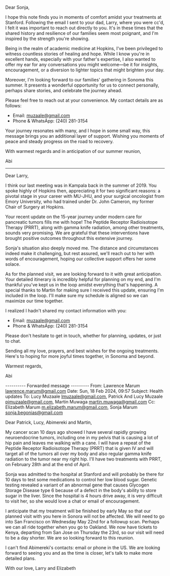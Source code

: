 

Dear Sonja,

I hope this note finds you in moments of comfort amidst your treatments at Stanford. Following the email I sent to your dad, Larry, where you were cc'd, I felt it was important to reach out directly to you. It's in these times that the shared history and resilience of our families seem most poignant, and I'm inspired by the strength you're showing.

Being in the realm of academic medicine at Hopkins, I've been privileged to witness countless stories of healing and hope. While I know you're in excellent hands, especially with your father's expertise, I also wanted to offer my ear for any conversations you might welcome—be it for insights, encouragement, or a diversion to lighter topics that might brighten your day.

Moreover, I'm looking forward to our families' gathering in Sonoma this summer. It presents a wonderful opportunity for us to connect personally, perhaps share stories, and celebrate the journey ahead.

Please feel free to reach out at your convenience. My contact details are as follows:
- Email: muzaale@gmail.com
- Phone & WhatsApp: (240) 281-3154

Your journey resonates with many, and I hope in some small way, this message brings you an additional layer of support. Wishing you moments of peace and steady progress on the road to recovery.

With warmest regards and in anticipation of our summer reunion,

Abi

---

Dear Larry,

I think our last meeting was in Kampala back in the summer of 2019. You spoke highly of Hopkins then, appreciating it for two significant reasons: a pivotal stage in your career with MU-JHU, and your surgical oncologist from Emory University, who had trained under Dr. John Cameron, my former Chair of Surgery at Hopkins.

Your recent update on the 15-year journey under modern care for pancreatic tumors fills me with hope! The Peptide Receptor Radioisotope Therapy (PRRT), along with gamma knife radiation, among other treatments, sounds very promising. We are grateful that these interventions have brought positive outcomes throughout this extensive journey.

Sonja's situation also deeply moved me. The distance and circumstances indeed make it challenging, but rest assured, we'll reach out to her with words of encouragement, hoping our collective support offers her some solace.

As for the planned visit, we are looking forward to it with great anticipation. Your detailed itinerary is incredibly helpful for planning on my end, and I'm thankful you've kept us in the loop amidst everything that's happening. A special thanks to Martin for making sure I received this update, ensuring I'm included in the loop. I'll make sure my schedule is aligned so we can maximize our time together.

I realized I hadn't shared my contact information with you:
- Email: muzaale@gmail.com
- Phone & WhatsApp: (240) 281-3154

Please don't hesitate to get in touch, whether for planning, updates, or just to chat.

Sending all my love, prayers, and best wishes for the ongoing treatments. Here's to hoping for more joyful times together, in Sonoma and beyond.

Warmest regards,

Abi


---------- Forwarded message ---------
From: Lawrence Marum <lawrence.marum@gmail.com>
Date: Sun, 18 Feb 2024, 09:57
Subject: Health updates
To: Lucy Muzaale <lmuzaale@gmail.com>, Patrick And Lucy Muzaale <pjmuzaale@gmail.com>, Martin Muwaga <martin.muwaga@gmail.com>
Cc: Elizabeth Marum <m.elizabeth.marum@gmail.com>, Sonja Marum <sonja.begonias@gmail.com>


Dear Patrick, Lucy, Abimereki and Martin,

My cancer scan 10 days ago showed I have several rapidly growing neuroendocrine tumors, including one in my pelvis that is causing a lot of hip pain and leaves me walking with a cane. I will have a repeat of the Peptide Receptor Radioisotope Therapy (PRRT) that is given IV and will target all of the tumors all over my body and also regular gamma knife radiation to the tumor near my right hip. I'll have two treatments with PRRT, on February 28th and at the end of April. 

Sonja was admitted to the hospital at Stanford and will probably be there for 10 days to test some medications to control her low blood sugar. Genetic testing revealed a variant of an abnormal gene that causes Glycogen Storage Disease type 6 because of a defect in the body's ability to store sugar in the liver. Since the hospital is 4 hours drive away, it is very difficult to visit her, so she would love a chat or email of encouragement.

I anticipate that my treatment will be finished by early May so that our planned visit with you here in Sonora will not be affected. We will need to go into San Francisco on Wednesday May 22nd for a followup scan. Perhaps we can all ride together when you go to Oakland. We now have tickets to Kenya, departing from San Jose on Thursday the 23rd, so our visit will need to be a day shorter. We are so looking forward to this reunion.

I can't find Abimereki's contacts: email or phone in the US. We are looking forward to seeing you and as the time is closer, let's talk to make more detailed plans. 

With our love,
Larry and Elizabeth


